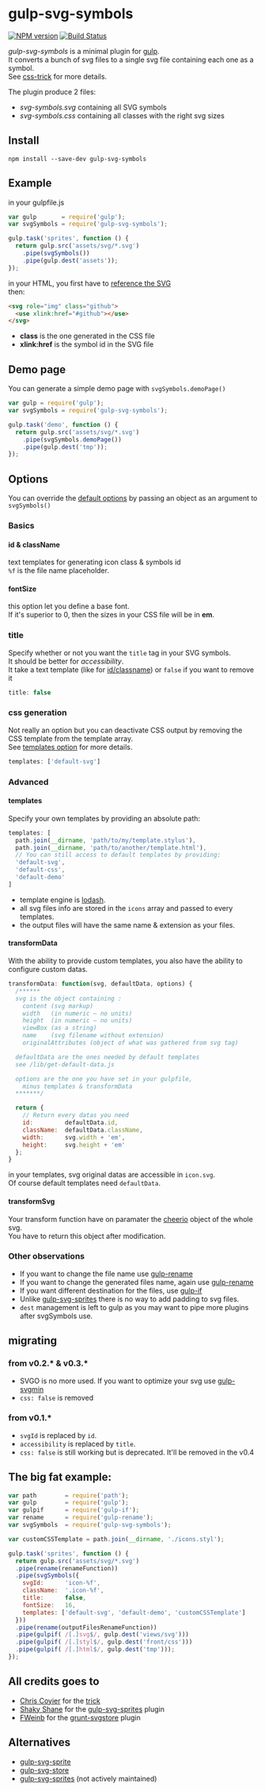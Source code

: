 # gulp-svg-symbols

[![NPM version](https://badge.fury.io/js/gulp-svg-symbols.svg)](http://badge.fury.io/js/gulp-svg-symbols) [![Build Status](https://travis-ci.org/Hiswe/gulp-svg-symbols.svg?branch=master)](https://travis-ci.org/Hiswe/gulp-svg-symbols)

*gulp-svg-symbols* is a minimal plugin for [gulp](http://gulpjs.com).  
It converts a bunch of svg files to a single svg file containing each one as a symbol.  
See [css-trick](http://css-tricks.com/svg-symbol-good-choice-icons/) for more details.

The plugin produce 2 files:

- *svg-symbols.svg* containing all SVG symbols
- *svg-symbols.css* containing all classes with the right svg sizes

## Install

```
npm install --save-dev gulp-svg-symbols
```

## Example

in your gulpfile.js

```js
var gulp       = require('gulp');
var svgSymbols = require('gulp-svg-symbols');

gulp.task('sprites', function () {
  return gulp.src('assets/svg/*.svg')
    .pipe(svgSymbols())
    .pipe(gulp.dest('assets'));
});
```

in your HTML, you first have to [reference the SVG](http://css-tricks.com/svg-sprites-use-better-icon-fonts/)  
then:

```html
<svg role="img" class="github">
  <use xlink:href="#github"></use>
</svg>
```

- **class** is the one generated in the CSS file
- **xlink:href** is the symbol id in the SVG file

## Demo page

You can generate a simple demo page with `svgSymbols.demoPage()`

```js
var gulp = require('gulp');
var svgSymbols = require('gulp-svg-symbols');

gulp.task('demo', function () {
  return gulp.src('assets/svg/*.svg')
    .pipe(svgSymbols.demoPage())
    .pipe(gulp.dest('tmp'));
});
```

## Options

You can override the [default options](https://github.com/Hiswe/gulp-svg-symbols/blob/master/lib/default-config.js) by passing an object as an argument to `svgSymbols()`

### Basics

#### id & className

text templates for generating icon class & symbols id  
`%f` is the file name placeholder.

#### fontSize

this option let you define a base font.  
If it's superior to 0, then the sizes in your CSS file will be in **em**.

### title

Specify whether or not you want the `title` tag in your SVG symbols.  
It should be better for *accessibility*.  
It take a text template (like for [id/classname](https://github.com/Hiswe/gulp-svg-symbols#id--classname)) or `false` if you want to remove it

```js
title: false
```

### css generation

Not really an option but you can deactivate CSS output by removing the CSS template from the template array.  
See [templates option](https://github.com/Hiswe/gulp-svg-symbols#templates) for more details.

```js
templates: ['default-svg']
```

### Advanced

#### templates

Specify your own templates by providing an absolute path:

```js
templates: [
  path.join(__dirname, 'path/to/my/template.stylus'),
  path.join(__dirname, 'path/to/another/template.html'),
  // You can still access to default templates by providing:
  'default-svg',
  'default-css',
  'default-demo'
]
```

- template engine is [lodash](http://lodash.com/docs#template).
- all svg files info are stored in the `icons` array and passed to every templates.
- the output files will have the same name & extension as your files.

#### transformData

With the ability to provide custom templates, you also have the ability to configure custom datas.

```js
transformData: function(svg, defaultData, options) {
  /******
  svg is the object containing :
    content (svg markup)
    width   (in numeric — no units)
    height  (in numeric — no units)
    viewBox (as a string)
    name    (svg filename without extension)
    originalAttributes (object of what was gathered from svg tag)

  defaultData are the ones needed by default templates
  see /lib/get-default-data.js

  options are the one you have set in your gulpfile,
    minus templates & transformData
  *******/

  return {
    // Return every datas you need
    id:         defaultData.id,
    className:  defaultData.className,
    width:      svg.width + 'em',
    height:     svg.height + 'em'
  };
}

```

in your templates, svg original datas are accessible in `icon.svg`.  
Of course default templates need `defaultData`.

#### transformSvg

Your transform function have on paramater the [cheerio](https://www.npmjs.org/package/cheerio) object of the whole svg.  
You have to return this object after modification.

### Other observations

- If you want to change the file name use [gulp-rename](https://www.npmjs.org/package/gulp-rename)  
- If you want to change the generated files name, again use [gulp-rename](https://www.npmjs.org/package/gulp-rename)
- If you want different destination for the files, use [gulp-if](https://www.npmjs.org/package/gulp-if)
- Unlike [gulp-svg-sprites](https://www.npmjs.org/package/gulp-svg-sprites) there is no way to add padding to svg files.
- `dest` management is left to gulp as you may want to pipe more plugins after svgSymbols use.

## migrating

### from v0.2.\* & v0.3.\*

- SVGO is no more used. If you want to optimize your svg use [gulp-svgmin](https://www.npmjs.org/package/gulp-svgmin)
- `css: false` is removed

### from v0.1.*

- `svgId` is replaced by `id`.
- `accessibility` is replaced by `title`.
- `css: false` is still working but is deprecated. It'll be removed in the v0.4

## The big fat example:

```js
var path        = require('path');
var gulp        = require('gulp');
var gulpif      = require('gulp-if');
var rename      = require('gulp-rename');
var svgSymbols  = require('gulp-svg-symbols');

var customCSSTemplate = path.join(__dirname, './icons.styl');

gulp.task('sprites', function () {
  return gulp.src('assets/svg/*.svg')
  .pipe(rename(renameFunction))
  .pipe(svgSymbols({
    svgId:      'icon-%f',
    className:  '.icon-%f',
    title:      false,
    fontSize:   16,
    templates: ['default-svg', 'default-demo', 'customCSSTemplate']
  }))
  .pipe(rename(outputFilesRenameFunction))
  .pipe(gulpif( /[.]svg$/, gulp.dest('views/svg')))
  .pipe(gulpif( /[.]styl$/, gulp.dest('front/css')))
  .pipe(gulpif( /[.]html$/, gulp.dest('tmp')));
});
```

## All credits goes to

- [Chris Coyier](http://css-tricks.com/) for the [trick](http://css-tricks.com/svg-symbol-good-choice-icons/)
- [Shaky Shane](https://www.npmjs.org/~shakyshane) for the [gulp-svg-sprites](https://www.npmjs.org/package/gulp-svg-sprites) plugin
- [FWeinb](https://github.com/FWeinb) for the [grunt-svgstore](https://github.com/FWeinb/grunt-svgstore) plugin

## Alternatives

- [gulp-svg-sprite](https://www.npmjs.com/package/gulp-svg-sprite)
- [gulp-svg-store](https://www.npmjs.com/package/gulp-svgstore)
- [gulp-svg-sprites](https://www.npmjs.org/package/gulp-svg-sprites) (not actively maintained)
